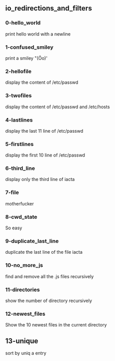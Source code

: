 ## io_redirections_and_filters

### 0-hello_world
print hello world with a newline

### 1-confused_smiley
print a smiley "(Ôo)'

### 2-hellofile
display the content of /etc/passwd

### 3-twofiles
display the content of /etc/passwd and /etc/hosts

### 4-lastlines
display the last 11 line of /etc/passwd

### 5-firstlines
display the first 10 line of /etc/passwd

### 6-third_line
display only the third line of iacta

### 7-file
motherfucker

### 8-cwd_state 
So easy 

### 9-duplicate_last_line 
duplicate the last line of the file iacta

### 10-no_more_js
find and remove all the .js files recursively

### 11-directories
show the number of directory recursively

### 12-newest_files
Show the 10 newest files in the current directory

## 13-unique
sort by uniq a entry

